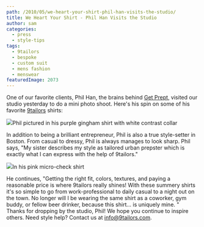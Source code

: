 ```yaml
---
path: /2010/05/we-heart-your-shirt-phil-han-visits-the-studio/
title: We Heart Your Shirt - Phil Han Visits the Studio
author: sam
categories: 
  - press
  - style-tips
tags: 
  - 9tailors
  - bespoke
  - custom suit
  - mens fashion
  - menswear
featuredImage: 2073
---
```

One of our favorite clients, Phil Han, the brains behind [Get Prept,](http://getprept.com/) visited our studio yesterday to do a mini photo shoot. Here's his spin on some of his favorite [9tailors](http://9tailors.com/) shirts:

[![](http://4.bp.blogspot.com/_RlJ3L7W6dBw/S_vvtVp1ttI/AAAAAAAAIXo/0LLQE1QRU2c/s400/phan_1.jpg)](http://4.bp.blogspot.com/_RlJ3L7W6dBw/S_vvtVp1ttI/AAAAAAAAIXo/0LLQE1QRU2c/s1600/phan_1.jpg)Phil pictured in his purple gingham shirt with white contrast collar

In addition to being a brilliant entrepreneur, Phil is also a true style-setter in Boston. From casual to dressy, Phil is always manages to look sharp. Phil says, "My sister describes my style as tailored urban prepster which is exactly what I can express with the help of 9tailors."

[![](http://2.bp.blogspot.com/_RlJ3L7W6dBw/S_vvyptmLrI/AAAAAAAAIXw/zjK215C0B-U/s400/phan_2.jpg)](http://2.bp.blogspot.com/_RlJ3L7W6dBw/S_vvyptmLrI/AAAAAAAAIXw/zjK215C0B-U/s1600/phan_2.jpg)In his pink micro-check shirt

He continues, "Getting the right fit, colors, textures, and paying a reasonable price is where 9tailors really shines! With these summery shirts it's so simple to go from work-professional to daily casual to a night out on the town. No longer will I be wearing the same shirt as a coworker, gym buddy, or fellow beer drinker, because this shirt... is uniquely mine. " Thanks for dropping by the studio, Phil! We hope you continue to inspire others. Need style help? Contact us at [info@9tailors.com](mailto:info@9tailors.com).